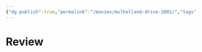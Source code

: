 ```yaml
---
{"dg-publish":true,"permalink":"/movies/mulholland-drive-2001/","tags":["movies"],"created":"2025-01-13","updated":"2025-01-13"}
---
```



# Review
